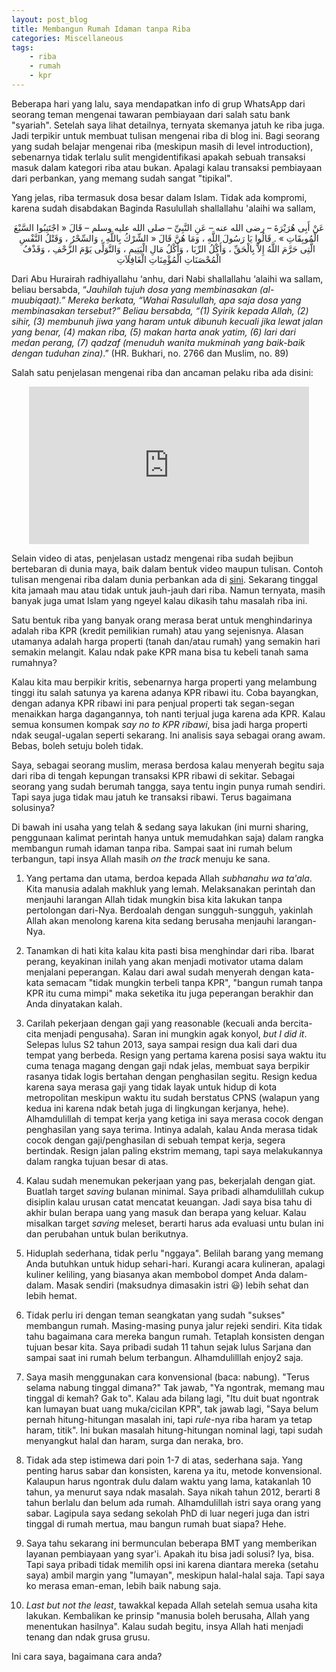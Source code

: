 ```yaml
---
layout: post_blog
title: Membangun Rumah Idaman tanpa Riba
categories: Miscellaneous
tags:
    - riba
    - rumah
    - kpr
---
```


Beberapa hari yang lalu, saya mendapatkan info di grup WhatsApp dari seorang teman mengenai tawaran pembiayaan dari salah satu bank "syariah". Setelah saya lihat detailnya, ternyata skemanya jatuh ke riba juga. Jadi terpikir untuk membuat tulisan mengenai riba di blog ini. Bagi seorang yang sudah belajar mengenai riba (meskipun masih di level introduction), sebenarnya tidak terlalu sulit mengidentifikasi apakah sebuah transaksi masuk dalam kategori riba atau bukan. Apalagi kalau transaksi pembiayaan dari perbankan, yang memang sudah sangat "tipikal". 

Yang jelas, riba termasuk dosa besar dalam Islam. Tidak ada kompromi, karena sudah disabdakan Baginda Rasulullah shallallahu 'alaihi wa sallam,

<center>
عَنْ أَبِى هُرَيْرَةَ – رضى الله عنه – عَنِ النَّبِىِّ – صلى الله عليه وسلم – قَالَ « اجْتَنِبُوا السَّبْعَ الْمُوبِقَاتِ » . قَالُوا يَا رَسُولَ اللَّهِ ، وَمَا هُنَّ قَالَ « الشِّرْكُ بِاللَّهِ ، وَالسِّحْرُ ، وَقَتْلُ النَّفْسِ الَّتِى حَرَّمَ اللَّهُ إِلاَّ بِالْحَقِّ ، وَأَكْلُ الرِّبَا ، وَأَكْلُ مَالِ الْيَتِيمِ ، وَالتَّوَلِّى يَوْمَ الزَّحْفِ ، وَقَذْفُ الْمُحْصَنَاتِ الْمُؤْمِنَاتِ الْغَافِلاَتِ
</center>

Dari Abu Hurairah radhiyallahu ‘anhu, dari Nabi shallallahu ‘alaihi wa sallam, beliau bersabda, “*Jauhilah tujuh dosa yang membinasakan (al-muubiqaat).” Mereka berkata, “Wahai Rasulullah, apa saja dosa yang membinasakan tersebut?” Beliau bersabda, “(1) Syirik kepada Allah, (2) sihir, (3) membunuh jiwa yang haram untuk dibunuh kecuali jika lewat jalan yang benar, (4) makan riba, (5) makan harta anak yatim, (6) lari dari medan perang, (7) qadzaf (menuduh wanita mukminah yang baik-baik dengan tuduhan zina)*.” (HR. Bukhari, no. 2766 dan Muslim, no. 89)

Salah satu penjelasan mengenai riba dan ancaman pelaku riba ada disini:

<div align="center" class="video-container">
<iframe width="448" height="252" src="https://www.youtube.com/embed/AYJyaUKHeaE" title="YouTube video player" frameborder="0" allow="accelerometer; autoplay; clipboard-write; encrypted-media; gyroscope; picture-in-picture" allowfullscreen></iframe>
</div>

Selain video di atas, penjelasan ustadz mengenai riba sudah bejibun bertebaran di dunia maya, baik dalam bentuk video maupun tulisan. Contoh tulisan mengenai riba dalam dunia perbankan ada di <a href="https://pengusahamuslim.com/4744-pinjaman-bank-bukan-uang-haram.html" target="_blank">sini</a>. Sekarang tinggal kita jamaah mau atau tidak untuk jauh-jauh dari riba. Namun ternyata, masih banyak juga umat Islam yang ngeyel kalau dikasih tahu masalah riba ini.

Satu bentuk riba yang banyak orang merasa berat untuk menghindarinya adalah riba KPR (kredit pemilikian rumah) atau yang sejenisnya. Alasan utamanya adalah harga properti (tanah dan/atau rumah) yang semakin hari semakin melangit. Kalau ndak pake KPR mana bisa tu kebeli tanah sama rumahnya? 

Kalau kita mau berpikir kritis, sebenarnya harga properti yang melambung tinggi itu salah satunya ya karena adanya KPR ribawi itu. Coba bayangkan, dengan adanya KPR ribawi ini para penjual properti tak segan-segan menaikkan harga dagangannya, toh nanti terjual juga karena ada KPR. Kalau semua konsumen kompak *say no to KPR ribawi*, bisa jadi harga properti ndak seugal-ugalan seperti sekarang. Ini analisis saya sebagai orang awam. Bebas, boleh setuju boleh tidak.

Saya, sebagai seorang muslim, merasa berdosa kalau menyerah begitu saja dari riba di tengah kepungan transaksi KPR ribawi di sekitar. Sebagai seorang yang sudah berumah tangga, saya tentu ingin punya rumah sendiri. Tapi saya juga tidak mau jatuh ke transaksi ribawi. Terus bagaimana solusinya? 

Di bawah ini usaha yang telah & sedang saya lakukan (ini murni sharing, penggunaan kalimat perintah hanya untuk memudahkan saja) dalam rangka membangun rumah idaman tanpa riba. Sampai saat ini rumah belum terbangun, tapi insya Allah masih *on the track* menuju ke sana.

1. Yang pertama dan utama, berdoa kepada Allah *subhanahu wa ta'ala*. Kita manusia adalah makhluk yang lemah. Melaksanakan perintah dan menjauhi larangan Allah tidak mungkin bisa kita lakukan tanpa pertolongan dari-Nya. Berdoalah dengan sungguh-sungguh, yakinlah Allah akan menolong karena kita sedang berusaha menjauhi larangan-Nya.

2. Tanamkan di hati kita kalau kita pasti bisa menghindar dari riba. Ibarat perang, keyakinan inilah yang akan menjadi motivator utama dalam menjalani peperangan. Kalau dari awal sudah menyerah dengan kata-kata semacam "tidak mungkin terbeli tanpa KPR", "bangun rumah tanpa KPR itu cuma mimpi" maka seketika itu juga peperangan berakhir dan Anda dinyatakan kalah. 

3. Carilah pekerjaan dengan gaji yang reasonable (kecuali anda bercita-cita menjadi pengusaha). Saran ini mungkin agak konyol, *but I did it*. Selepas lulus S2 tahun 2013, saya sampai resign dua kali dari dua tempat yang berbeda. Resign yang pertama karena posisi saya waktu itu cuma tenaga magang dengan gaji ndak jelas, membuat saya berpikir rasanya tidak logis bertahan dengan penghasilan segitu. Resign kedua karena saya merasa gaji yang tidak layak untuk hidup di kota metropolitan meskipun waktu itu sudah berstatus CPNS (walapun yang kedua ini karena ndak betah juga di lingkungan kerjanya, hehe). Alhamdulillah di tempat kerja yang ketiga ini saya merasa cocok dengan penghasilan yang saya terima. Intinya adalah, kalau Anda merasa tidak cocok dengan gaji/penghasilan di sebuah tempat kerja, segera bertindak. Resign jalan paling ekstrim memang, tapi saya melakukannya dalam rangka tujuan besar di atas.

4. Kalau sudah menemukan pekerjaan yang pas, bekerjalah dengan giat. Buatlah target *saving* bulanan minimal. Saya pribadi alhamdulillah cukup disiplin kalau urusan catat mencatat keuangan. Jadi saya bisa tahu di akhir bulan berapa uang yang masuk dan berapa yang keluar. Kalau misalkan target *saving* meleset, berarti harus ada evaluasi untu bulan ini dan perubahan untuk bulan berikutnya.

5. Hiduplah sederhana, tidak perlu "nggaya". Belilah barang yang memang Anda butuhkan untuk hidup sehari-hari. Kurangi acara kulineran, apalagi kuliner keliling, yang biasanya akan membobol dompet Anda dalam-dalam. Masak sendiri (maksudnya dimasakin istri 😃) lebih sehat dan lebih hemat.

6. Tidak perlu iri dengan teman seangkatan yang sudah "sukses" membangun rumah. Masing-masing punya jalur rejeki sendiri. Kita tidak tahu bagaimana cara mereka bangun rumah. Tetaplah konsisten dengan tujuan besar kita. Saya pribadi sudah 11 tahun sejak lulus Sarjana dan sampai saat ini rumah belum terbangun. Alhamdulilllah enjoy2 saja.

7. Saya masih menggunakan cara konvensional (baca: nabung). "Terus selama nabung tinggal dimana?" Tak jawab, "Ya ngontrak, memang mau tinggal di kemah? Gak to". Kalau ada bilang lagi, "Itu duit buat ngontrak kan lumayan buat uang muka/cicilan KPR", tak jawab lagi, "Saya belum pernah hitung-hitungan masalah ini, tapi *rule*-nya riba haram ya tetap haram, titik". Ini bukan masalah hitung-hitungan nominal lagi, tapi sudah menyangkut halal dan haram, surga dan neraka, bro.

8. Tidak ada step istimewa dari poin 1-7 di atas, sederhana saja. Yang penting harus sabar dan konsisten, karena ya itu, metode konvensional. Kalaupun harus ngontrak dulu dalam waktu yang lama, katakanlah 10 tahun, ya menurut saya ndak masalah. Saya nikah tahun 2012, berarti 8 tahun berlalu dan belum ada rumah. Alhamdulillah istri saya orang yang sabar. Lagipula saya sedang sekolah PhD di luar negeri juga dan istri tinggal di rumah mertua, mau bangun rumah buat siapa? Hehe.

9. Saya tahu sekarang ini bermunculan beberapa BMT yang memberikan layanan pembiayaan yang syar'i. Apakah itu bisa jadi solusi? Iya, bisa. Tapi saya pribadi tidak memilih opsi ini karena diantara mereka (setahu saya) ambil margin yang "lumayan", meskipun halal-halal saja. Tapi saya ko merasa eman-eman, lebih baik nabung saja.

10. *Last but not the least*, tawakkal kepada Allah setelah semua usaha kita lakukan. Kembalikan ke prinsip "manusia boleh berusaha, Allah yang menentukan hasilnya". Kalau sudah begitu, insya Allah hati menjadi tenang dan ndak grusa grusu.

Ini cara saya, bagaimana cara anda?